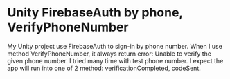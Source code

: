 
# Unity FirebaseAuth by phone, VerifyPhoneNumber

My Unity project use FirebaseAuth to sign-in by phone number. When I use method VerifyPhoneNumber, it always return error: Unable to verify the given phone number.
I tried many time with test phone number.
I expect the app will run into one of 2 method: verificationCompleted, codeSent.

        